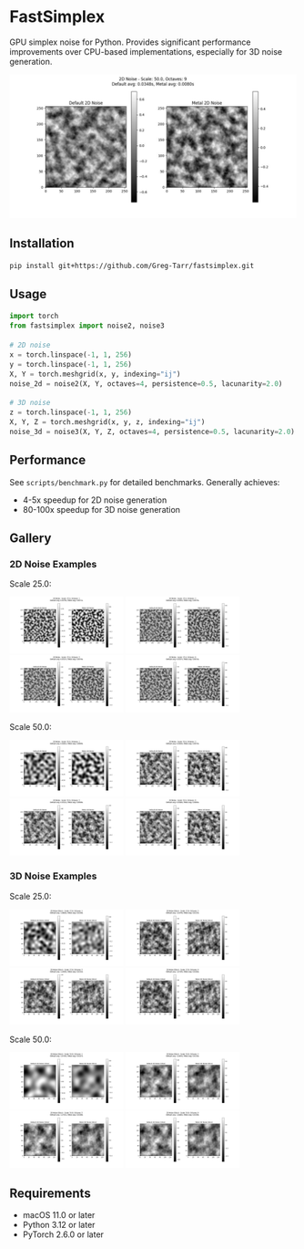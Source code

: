 # FastSimplex

GPU simplex noise for Python. Provides significant performance improvements over CPU-based implementations, especially for 3D noise generation.

<img src="assets/2d_scale50.0_octaves9.jpg"/>

## Installation

```bash
pip install git+https://github.com/Greg-Tarr/fastsimplex.git
```

## Usage

```python
import torch
from fastsimplex import noise2, noise3

# 2D noise
x = torch.linspace(-1, 1, 256)
y = torch.linspace(-1, 1, 256)
X, Y = torch.meshgrid(x, y, indexing="ij")
noise_2d = noise2(X, Y, octaves=4, persistence=0.5, lacunarity=2.0)

# 3D noise
z = torch.linspace(-1, 1, 256)
X, Y, Z = torch.meshgrid(x, y, z, indexing="ij")
noise_3d = noise3(X, Y, Z, octaves=4, persistence=0.5, lacunarity=2.0)
```

## Performance

See `scripts/benchmark.py` for detailed benchmarks. Generally achieves:
- 4-5x speedup for 2D noise generation
- 80-100x speedup for 3D noise generation

## Gallery

### 2D Noise Examples
Scale 25.0:
<p float="left">
  <img src="assets/2d_scale25.0_octaves1.jpg" width="200" />
  <img src="assets/2d_scale25.0_octaves3.jpg" width="200" />
  <img src="assets/2d_scale25.0_octaves5.jpg" width="200" />
  <img src="assets/2d_scale25.0_octaves9.jpg" width="200" />
</p>

Scale 50.0:
<p float="left">
  <img src="assets/2d_scale50.0_octaves1.jpg" width="200" />
  <img src="assets/2d_scale50.0_octaves3.jpg" width="200" />
  <img src="assets/2d_scale50.0_octaves5.jpg" width="200" />
  <img src="assets/2d_scale50.0_octaves9.jpg" width="200" />
</p>

### 3D Noise Examples
Scale 25.0:
<p float="left">
  <img src="assets/3d_scale25.0_octaves1.jpg" width="200" />
  <img src="assets/3d_scale25.0_octaves3.jpg" width="200" />
  <img src="assets/3d_scale25.0_octaves5.jpg" width="200" />
  <img src="assets/3d_scale25.0_octaves9.jpg" width="200" />
</p>

Scale 50.0:
<p float="left">
  <img src="assets/3d_scale50.0_octaves1.jpg" width="200" />
  <img src="assets/3d_scale50.0_octaves3.jpg" width="200" />
  <img src="assets/3d_scale50.0_octaves5.jpg" width="200" />
  <img src="assets/3d_scale50.0_octaves9.jpg" width="200" />
</p>

## Requirements

- macOS 11.0 or later
- Python 3.12 or later
- PyTorch 2.6.0 or later
